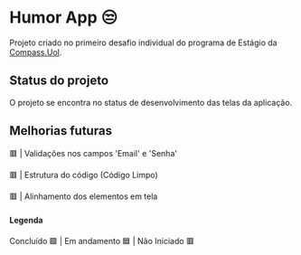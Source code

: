 # Humor App 😒

Projeto criado no primeiro desafio individual do programa de Estágio da [Compass.Uol](https://compass.uol/pt/?utm_source=google-ads&utm_medium=ppc&utm_campaign=compasso-uol-institucional&utm_term=compass%20uol&gclid=CjwKCAjww8mWBhABEiwAl6-2RU2Ka4e_rfW2A3FZVjeKGiQF3cBmlcflTuBIbCH_1plRj1-enChMcRoCw9EQAvD_BwE).


## Status do projeto

O projeto se encontra no status de desenvolvimento das telas da aplicação.  
## Melhorias futuras

🟥 | Validações nos campos 'Email' e 'Senha'

🟥 | Estrutura do código (Código Limpo)

🟥 | Alinhamento dos elementos em tela 

#### Legenda

 Concluído  🟩   | Em andamento 🟦 | Não Iniciado 🟥
